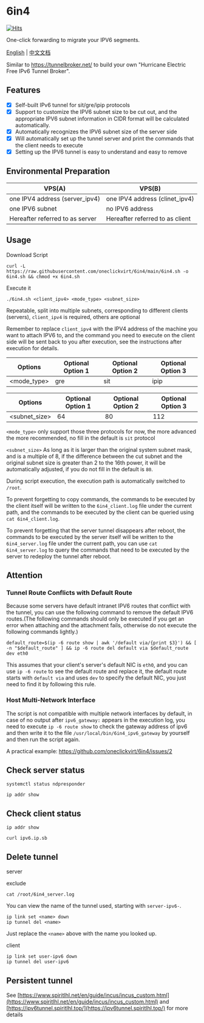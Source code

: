 # 6in4

[![Hits](https://hits.seeyoufarm.com/api/count/incr/badge.svg?url=https%3A%2F%2Fgithub.com%2Foneclickvirt%2F6in4&count_bg=%2379C83D&title_bg=%23555555&icon=&icon_color=%23E7E7E7&title=hits&edge_flat=false)](https://hits.seeyoufarm.com)

One-click forwarding to migrate your IPV6 segments.

[English](README.md) | [中文文档](README_zh.md)

Similar to https://tunnelbroker.net/ to build your own "Hurricane Electric Free IPv6 Tunnel Broker".

## Features

- [x] Self-built IPv6 tunnel for sit/gre/ipip protocols
- [x] Support to customize the IPV6 subnet size to be cut out, and the appropriate IPV6 subnet information in CIDR format will be calculated automatically.
- [x] Automatically recognizes the IPV6 subnet size of the server side
- [x] Will automatically set up the tunnel server and print the commands that the client needs to execute
- [x] Setting up the IPV6 tunnel is easy to understand and easy to remove

## Environmental Preparation

| VPS(A) | VPS(B) |
| --------|--------|
| one IPV4 address (server_ipv4) | one IPV4 address (clinet_ipv4) |
| one IPV6 subnet | no IPV6 address |
| Hereafter referred to as server | Hereafter referred to as client |

## Usage

Download Script

```
curl -L https://raw.githubusercontent.com/oneclickvirt/6in4/main/6in4.sh -o 6in4.sh && chmod +x 6in4.sh
```

Execute it

```
./6in4.sh <client_ipv4> <mode_type> <subnet_size> 
```

Repeatable, split into multiple subnets, corresponding to different clients (servers), ```client_ipv4``` is required, others are optional

Remember to replace ```client_ipv4``` with the IPV4 address of the machine you want to attach IPV6 to, and the command you need to execute on the client side will be sent back to you after execution, see the instructions after execution for details.

| Options | Optional Option 1 | Optional Option 2 | Optional Option 3 |
|--------|--------|--------|--------|
| <mode_type> | gre | sit | ipip |

| Options | Optional Option 1 | Optional Option 2 | Optional Option 3 |
|--------|--------|--------|--------|
| <subnet_size> | 64 | 80 | 112 |

```<mode_type>``` only support those three protocols for now, the more advanced the more recommended, no fill in the default is ```sit``` protocol

```<subnet_size>``` As long as it is larger than the original system subnet mask, and is a multiple of 8, if the difference between the cut subnet and the original subnet size is greater than 2 to the 16th power, it will be automatically adjusted, if you do not fill in the default is ```80```.

During script execution, the execution path is automatically switched to ```/root```.

To prevent forgetting to copy commands, the commands to be executed by the client itself will be written to the ```6in4_client.log``` file under the current path, and the commands to be executed by the client can be queried using ```cat 6in4_client.log```.

To prevent forgetting that the server tunnel disappears after reboot, the commands to be executed by the server itself will be written to the ```6in4_server.log``` file under the current path, you can use ```cat 6in4_server.log``` to query the commands that need to be executed by the server to redeploy the tunnel after reboot.

## Attention

### Tunnel Route Conflicts with Default Route

Because some servers have default intranet IPV6 routes that conflict with the tunnel, you can use the following command to remove the default IPV6 routes.(The following commands should only be executed if you get an error when attaching and the attachment fails, otherwise do not execute the following commands lightly.)

```
default_route=$(ip -6 route show | awk '/default via/{print $3}') && [ -n "$default_route" ] && ip -6 route del default via $default_route dev eth0
```

This assumes that your client's server's default NIC is ```eth0```, and you can use ```ip -6 route``` to see the default route and replace it, the default route starts with ``default via`` and uses ``dev`` to specify the default NIC, you just need to find it by following this rule.

### Host Multi-Network Interface

The script is not compatible with multiple network interfaces by default, in case of no output after ```ipv6_gateway:``` appears in the execution log, you need to execute ```ip -6 route show``` to check the gateway address of ipv6 and then write it to the file ```/usr/local/bin/6in4_ipv6_gateway``` by yourself and then run the script again.

A practical example: https://github.com/oneclickvirt/6in4/issues/2

## Check server status

```
systemctl status ndpresponder
```

```
ip addr show
```

## Check client status

```
ip addr show
```

```
curl ipv6.ip.sb
```

## Delete tunnel

server

exclude

```
cat /root/6in4_server.log
```

You can view the name of the tunnel used, starting with ```server-ipv6-```.

```
ip link set <name> down
ip tunnel del <name>
```

Just replace the ```<name>``` above with the name you looked up.

client

```
ip link set user-ipv6 down
ip tunnel del user-ipv6
```

## Persistent tunnel

See [https://www.spiritlhl.net/en/guide/incus/incus_custom.html](https://www.spiritlhl.net/en/guide/incus/incus_custom.html) and [https://ipv6tunnel.spiritlhl.top/](https://ipv6tunnel.spiritlhl.top/) for more details
